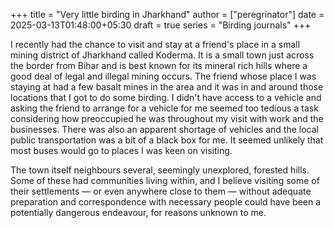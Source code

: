 +++
title = "Very little birding in Jharkhand"
author = ["peregrinator"]
date = 2025-03-13T01:48:00+05:30
draft = true
series = "Birding journals"
+++

I recently had the chance to visit and stay at a friend's place in a
small mining district of Jharkhand called Koderma. It is a small town
just across the border from Bihar and is best known for its mineral
rich hills where a good deal of legal and illegal mining occurs. The
friend whose place I was staying at had a few basalt mines in the area
and it was in and around those locations that I got to do some
birding. I didn't have access to a vehicle and asking the friend to
arrange for a vehicle for me seemed too tedious a task considering how
preoccupied he was throughout my visit with work and the
businesses. There was also an apparent shortage of vehicles and the
local public transportation was a bit of a black box for me. It seemed
unlikely that most buses would go to places I was keen on
visiting.

The town itself neighbours several, seemingly unexplored, forested
hills. Some of these had communities living within, and I believe
visiting some of their settlements — or even anywhere close to them —
without adequate preparation and correspondence with necessary people
could have been a potentially dangerous endeavour, for reasons unknown
to me.
